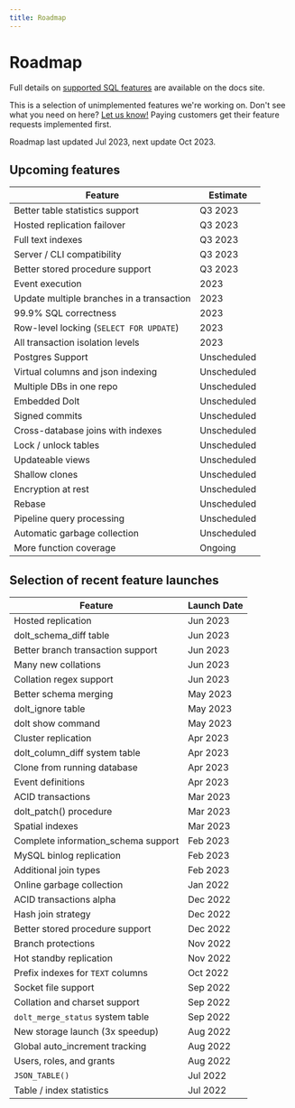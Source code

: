 ```yaml
---
title: Roadmap
---
```


# Roadmap

Full details on [supported SQL
features](../reference/sql/sql-support/README.md) are
available on the docs site.

This is a selection of unimplemented features we're working on. Don't
see what you need on here? [Let us
know!](https://github.com/dolthub/dolt/issues) Paying customers get
their feature requests implemented first.

Roadmap last updated Jul 2023, next update Oct 2023.

## Upcoming features

| Feature                                   | Estimate    |
| -------                                   | ---         |
| Better table statistics support           | Q3 2023     |
| Hosted replication failover               | Q3 2023     |
| Full text indexes                         | Q3 2023     |
| Server / CLI compatibility                | Q3 2023     |
| Better stored procedure support           | Q3 2023     |
| Event execution                           | 2023        |
| Update multiple branches in a transaction | 2023        |
| 99.9% SQL correctness                     | 2023        |
| Row-level locking (`SELECT FOR UPDATE`)   | 2023        |
| All transaction isolation levels          | 2023        |
| Postgres Support                          | Unscheduled |
| Virtual columns and json indexing         | Unscheduled |
| Multiple DBs in one repo                  | Unscheduled |
| Embedded Dolt                             | Unscheduled |
| Signed commits                            | Unscheduled |
| Cross-database joins with indexes         | Unscheduled |
| Lock / unlock tables                      | Unscheduled |
| Updateable views                          | Unscheduled |
| Shallow clones                            | Unscheduled |
| Encryption at rest                        | Unscheduled |
| Rebase                                    | Unscheduled |
| Pipeline query processing                 | Unscheduled |
| Automatic garbage collection              | Unscheduled |
| More function coverage                    | Ongoing     |

## Selection of recent feature launches

| Feature                             | Launch Date |
| -------                             | ---         |
| Hosted replication                  | Jun 2023    |
| dolt_schema_diff table              | Jun 2023    |
| Better branch transaction support   | Jun 2023    |
| Many new collations                 | Jun 2023    |
| Collation regex support             | Jun 2023    |
| Better schema merging               | May 2023    |
| dolt_ignore table                   | May 2023    |
| dolt show command                   | May 2023    |
| Cluster replication                 | Apr 2023    |
| dolt_column_diff system table       | Apr 2023    |
| Clone from running database         | Apr 2023    |
| Event definitions                   | Apr 2023    |
| ACID transactions                   | Mar 2023    |
| dolt_patch() procedure              | Mar 2023    |
| Spatial indexes                     | Mar 2023    |
| Complete information_schema support | Feb 2023    |
| MySQL binlog replication            | Feb 2023    |
| Additional join types               | Feb 2023    |
| Online garbage collection           | Jan 2022    |
| ACID transactions alpha             | Dec 2022    |
| Hash join strategy                  | Dec 2022    |
| Better stored procedure support     | Dec 2022    |
| Branch protections                  | Nov 2022    |
| Hot standby replication             | Nov 2022    |
| Prefix indexes for `TEXT` columns   | Oct 2022    |
| Socket file support                 | Sep 2022    |
| Collation and charset support       | Sep 2022    |
| `dolt_merge_status` system table    | Sep 2022    |
| New storage launch (3x speedup)     | Aug 2022    |
| Global auto_increment tracking      | Aug 2022    |
| Users, roles, and grants            | Aug 2022    |
| `JSON_TABLE()`                      | Jul 2022    |
| Table / index statistics            | Jul 2022    |
